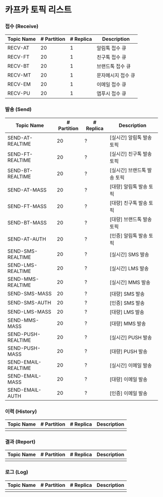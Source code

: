# 카프카 토픽 리스트

### 접수 (Receive)
| Topic Name       | # Partition | # Replica | Description               |
| ---------------- | ----------- | --------- | ------------------------- |
| RECV-AT          | 20          | 1         | 알림톡 접수 큐            |
| RECV-FT          | 20          | 1         | 친구톡 접수 큐            |
| RECV-BT          | 20          | 1         | 브랜드톡 접수 큐          |
| RECV-MT          | 20          | 1         | 문자메시지 접수 큐        |
| RECV-EM          | 20          | 1         | 이메일 접수 큐            |
| RECV-PU          | 20          | 1         | 앱푸시 접수 큐            |


### 발송 (Send)
| Topic Name          | # Partition | # Replica | Description                 |
| ------------------- | ----------- | --------- | --------------------------- |
| SEND-AT-REALTIME    | 20          | ?         | [실시간] 알림톡 발송 토픽   |
| SEND-FT-REALTIME    | 20          | ?         | [실시간] 친구톡 발송 토픽   |
| SEND-BT-REALTIME    | 20          | ?         | [실시간] 브랜드톡 발송 토픽 |
| SEND-AT-MASS        | 20          | ?         | [대량] 알림톡 발송 토픽     |
| SEND-FT-MASS        | 20          | ?         | [대량] 친구톡 발송 토픽     |
| SEND-BT-MASS        | 20          | ?         | [대량] 브랜드톡 발송 토픽   |
| SEND-AT-AUTH        | 20          | ?         | [인증] 알림톡 발송 토픽     |
| SEND-SMS-REALTIME   | 20          | ?         | [실시간] SMS 발송           |
| SEND-LMS-REALTIME   | 20          | ?         | [실시간] LMS 발송           |
| SEND-MMS-REALTIME   | 20          | ?         | [실시간] MMS 발송           |
| SEND-SMS-MASS       | 20          | ?         | [대량] SMS 발송             |
| SEND-SMS-AUTH       | 20          | ?         | [인증] SMS 발송             |
| SEND-LMS-MASS       | 20          | ?         | [대량] LMS 발송             |
| SEND-MMS-MASS       | 20          | ?         | [대량] MMS 발송             |
| SEND-PUSH-REALTIME  | 20          | ?         | [실시간] PUSH 발송          |
| SEND-PUSH-MASS      | 20          | ?         | [대량] PUSH 발송            |
| SEND-EMAIL-REALTIME | 20          | ?         | [실시간] 이메일 발송        |
| SEND-EMAIL-MASS     | 20          | ?         | [대량] 이메일 발송          |
| SEND-EMAIL-AUTH     | 20          | ?         | [인증] 이메일 발송          |



### 이력 (History)
| Topic Name       | # Partition | # Replica | Description               |
| ---------------- | ----------- | --------- | ------------------------- |
| |           |         |      |

### 결과 (Report)

| Topic Name       | # Partition | # Replica | Description               |
| ---------------- | ----------- | --------- | ------------------------- |
| |           |         |      |

### 로그 (Log)
| Topic Name       | # Partition | # Replica | Description               |
| ---------------- | ----------- | --------- | ------------------------- |
| |           |         |      |